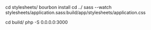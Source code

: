 cd stylesheets/
bourbon install
cd ../
sass --watch stylesheets/application.sass:build/app/stylesheets/application.css

cd build/
php -S 0.0.0.0:3000
